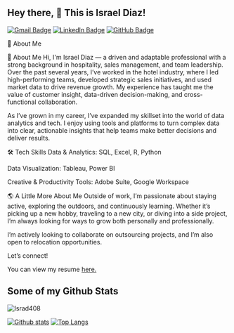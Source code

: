 
## Hey there, 👋 This is Israel Diaz!
[![Gmail Badge](https://img.shields.io/badge/-97diazisrael@gmail.com-c14438?style=flat&logo=Gmail&logoColor=white)](mailto:97diazisrael@gmail.com) 
[![LinkedIn Badge](https://img.shields.io/badge/-Israel%20Diaz-0072b1?style=flat&logo=Linkedin&logoColor=white)](https://www.linkedin.com/in/israel-diaz408) 
[![GitHub Badge](https://img.shields.io/badge/-Israd408-grey?style=flat&logo=github&logoColor=white)](https://github.com/Israd408)

<p align='left'>👋 About Me</p>
👋 About Me
Hi, I'm Israel Diaz — a driven and adaptable professional with a strong background in hospitality, sales management, and team leadership. Over the past several years, I’ve worked in the hotel industry, where I led high-performing teams, developed strategic sales initiatives, and used market data to drive revenue growth. My experience has taught me the value of customer insight, data-driven decision-making, and cross-functional collaboration.

As I’ve grown in my career, I’ve expanded my skillset into the world of data analytics and tech. I enjoy using tools and platforms to turn complex data into clear, actionable insights that help teams make better decisions and deliver results.

🛠️ Tech Skills
Data & Analytics: SQL, Excel, R, Python

Data Visualization: Tableau, Power BI

Creative & Productivity Tools: Adobe Suite, Google Workspace

🌎 A Little More About Me
Outside of work, I’m passionate about staying active, exploring the outdoors, and continuously learning. Whether it’s picking up a new hobby, traveling to a new city, or diving into a side project, I’m always looking for ways to grow both personally and professionally.

I’m actively looking to collaborate on outsourcing projects, and I’m also open to relocation opportunities.

Let’s connect!</p><p align='left'> You can view my resume <a href='https://docs.google.com/document/d/1UsjrQtXm5P7E0jjsTXqBOwDtLD4J448ANYNoyxj7Avc/edit?usp=sharing ' target=_blank><u>here</u>.</a></p>
## Some of my Github Stats
<p align=left> <img src=https://komarev.com/ghpvc/?username=Israd408 alt=Israd408 /> </p>

[![Github stats](https://github-readme-stats.vercel.app/api?username=Israd408&show_icons=true&include_all_commits=true)](https://github.com/Israd408/github-readme-stats)
[![Top Langs](https://github-readme-stats.vercel.app/api/top-langs/?username=Israd408&layout=compact)](https://github.com/Israd408/github-readme-stats)

